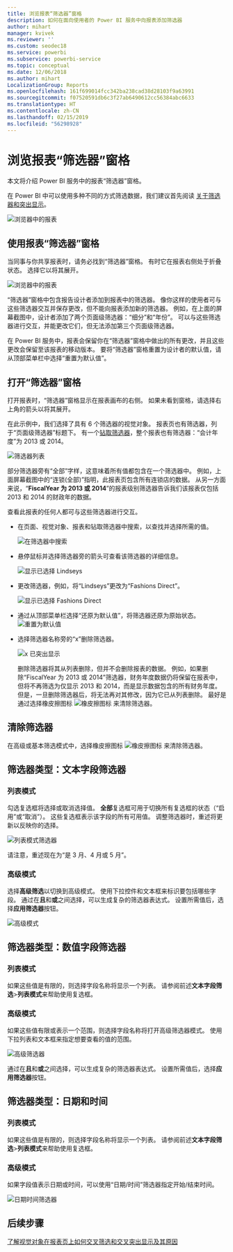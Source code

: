 ```yaml
---
title: 浏览报表“筛选器”窗格
description: 如何在面向使用者的 Power BI 服务中向报表添加筛选器
author: mihart
manager: kvivek
ms.reviewer: ''
ms.custom: seodec18
ms.service: powerbi
ms.subservice: powerbi-service
ms.topic: conceptual
ms.date: 12/06/2018
ms.author: mihart
LocalizationGroup: Reports
ms.openlocfilehash: 161f699014fcc342ba238cad38d28103f9a63991
ms.sourcegitcommit: f07520591db6c3f27ab6490612cc56384abc6633
ms.translationtype: HT
ms.contentlocale: zh-CN
ms.lasthandoff: 02/15/2019
ms.locfileid: "56298928"
---
```

# <a name="take-a-tour-of-the-report-filters-pane"></a>浏览报表“筛选器”窗格
本文将介绍 Power BI 服务中的报表“筛选器”窗格。

在 Power BI 中可以使用多种不同的方式筛选数据，我们建议首先阅读 [关于筛选器和突出显示](../power-bi-reports-filters-and-highlighting.md)。

![浏览器中的报表](media/end-user-report-filter/power-bi-browser.png)

## <a name="working-with-the-report-filters-pane"></a>使用报表“筛选器”窗格
当同事与你共享报表时，请务必找到“筛选器”窗格。 有时它在报表右侧处于折叠状态。 选择它以将其展开。   

![浏览器中的报表](media/end-user-report-filter/power-bi-expanded.png)

“筛选器”窗格中包含报告设计者添加到报表中的筛选器。 像你这样的使用者可与这些筛选器交互并保存更改，但不能向报表添加新的筛选器。 例如，在上面的屏幕截图中，设计者添加了两个页面级筛选器：“细分”和“年份”。 可以与这些筛选器进行交互，并能更改它们，但无法添加第三个页面级筛选器。

在 Power BI 服务中，报表会保留你在“筛选器”窗格中做出的所有更改，并且这些更改会保留至该报表的移动版本。 要将“筛选器”窗格重置为设计者的默认值，请从顶部菜单栏中选择“重置为默认值”。     

## <a name="open-the-filters-pane"></a>打开“筛选器”窗格
打开报表时，“筛选器”窗格显示在报表画布的右侧。 如果未看到窗格，请选择右上角的箭头以将其展开。  

在此示例中，我们选择了具有 6 个筛选器的视觉对象。 报表页也有筛选器，列于“页面级筛选器”标题下。 有一个[钻取筛选器](../power-bi-report-add-filter.md)，整个报表也有筛选器：“会计年度”为 2013 或 2014。

![筛选器列表](media/end-user-report-filter/power-bi-filter-list.png)

部分筛选器旁有“全部”字样，这意味着所有值都包含在一个筛选器中。  例如，上面屏幕截图中的“连锁(全部)”指明，此报表页包含所有连锁店的数据。  从另一方面来说，“**FiscalYear 为 2013 或 2014**”的报表级别筛选器告诉我们该报表仅包括 2013 和 2014 的财政年的数据。

查看此报表的任何人都可与这些筛选器进行交互。

- 在页面、视觉对象、报表和钻取筛选器中搜索，以查找并选择所需的值。 

    ![在筛选器中搜索](media/end-user-report-filter/power-bi-filter-search.png)

- 悬停鼠标并选择筛选器旁的箭头可查看该筛选器的详细信息。
  
   ![显示已选择 Lindseys](media/end-user-report-filter/power-bi-expan-filter.png)
* 更改筛选器，例如，将“Lindseys”更改为“Fashions Direct”。
  
     ![显示已选择 Fashions Direct](media/end-user-report-filter/power-bi-filter-chain.png)

* 通过从顶部菜单栏选择“还原为默认值”，将筛选器还原为原始状态。    
    ![重置为默认值](media/end-user-report-filter/power-bi-reset-to-default.png)
    
* 选择筛选器名称旁的“x”删除筛选器。
  
    ![x 已突出显示](media/end-user-report-filter/power-bi-delete-filter.png)

  删除筛选器将其从列表删除，但并不会删除报表的数据。  例如，如果删除“FiscalYear 为 2013 或 2014”筛选器，财务年度数据仍将保留在报表中，但将不再筛选为仅显示 2013 和 2014，而是显示数据包含的所有财务年度。  但是，一旦删除筛选器后，将无法再对其修改，因为它已从列表删除。 最好是通过选择橡皮擦图标 ![橡皮擦图标](media/end-user-report-filter/power-bi-eraser-icon.png) 来清除筛选器。
  
  



## <a name="clear-a-filter"></a>清除筛选器
 在高级或基本筛选模式中，选择橡皮擦图标  ![橡皮擦图标](media/end-user-report-filter/pbi_erasericon.jpg) 来清除筛选器。 


## <a name="types-of-filters-text-field-filters"></a>筛选器类型：文本字段筛选器
### <a name="list-mode"></a>列表模式
勾选复选框将选择或取消选择值。 **全部**复选框可用于切换所有复选框的状态（“启用”或“取消”）。 这些复选框表示该字段的所有可用值。  调整筛选器时，重述将更新以反映你的选择。 

![列表模式筛选器](media/end-user-report-filter/power-bi-restatement-new.png)

请注意，重述现在为“是 3 月、4 月或 5 月”。

### <a name="advanced-mode"></a>高级模式
选择**高级筛选**以切换到高级模式。 使用下拉控件和文本框来标识要包括哪些字段。 通过在**且**和**或**之间选择，可以生成复杂的筛选器表达式。 设置所需值后，选择**应用筛选器**按钮。  

![高级模式](media/end-user-report-filter/power-bi-advanced.png)

## <a name="types-of-filters-numeric-field-filters"></a>筛选器类型：数值字段筛选器
### <a name="list-mode"></a>列表模式
如果这些值是有限的，则选择字段名称将显示一个列表。  请参阅前述**文本字段筛选**&gt;**列表模式**来帮助使用复选框。   

### <a name="advanced-mode"></a>高级模式
如果这些值有限或表示一个范围，则选择字段名称将打开高级筛选器模式。 使用下拉列表和文本框来指定想要查看的值的范围。 

![高级筛选器](media/end-user-report-filter/power-bi-dropdown-and-text.png)

通过在**且**和**或**之间选择，可以生成复杂的筛选器表达式。 设置所需值后，选择**应用筛选器**按钮。

## <a name="types-of-filters-date-and-time"></a>筛选器类型：日期和时间
### <a name="list-mode"></a>列表模式
如果这些值是有限的，则选择字段名称将显示一个列表。  请参阅前述**文本字段筛选**&gt;**列表模式**来帮助使用复选框。   

### <a name="advanced-mode"></a>高级模式
如果字段值表示日期或时间，可以使用“日期/时间”筛选器指定开始/结束时间。  

![日期时间筛选器](media/end-user-report-filter/pbi_date-time-filters.png)


## <a name="next-steps"></a>后续步骤
[了解视觉对象在报表页上如何交叉筛选和交叉突出显示及其原因](end-user-interactions.md)